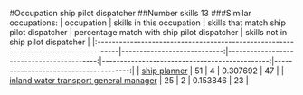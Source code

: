 #Occupation ship pilot dispatcher
##Number skills 13
###Similar occupations:
| occupation                                                                          |   skills in this occupation |   skills that match ship pilot dispatcher |   percentage match with ship pilot dispatcher |   skills not in ship pilot dispatcher |
|:------------------------------------------------------------------------------------|----------------------------:|------------------------------------------:|----------------------------------------------:|--------------------------------------:|
| [ship planner](ship_planner.md)                                                     |                          51 |                                         4 |                                      0.307692 |                                    47 |
| [inland water transport general manager](inland_water_transport_general_manager.md) |                          25 |                                         2 |                                      0.153846 |                                    23 |
